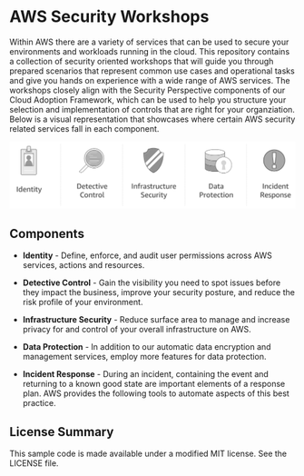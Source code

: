 # AWS Security Workshops

Within AWS there are a variety of services that can be used to secure your environments and workloads running in the cloud. This repository contains a collection of security oriented workshops that will guide you through prepared scenarios that represent common use cases and operational tasks and give you hands on experience with a wide range of AWS services.  The workshops closely align with the Security Perspective components of our Cloud Adoption Framework, which can be used to help you structure your selection and implementation of controls that are right for your organziation.  Below is a visual representation that showcases where certain AWS security related services fall in each component.

![Components](./images/security-components.png "Categorization of AWS Security Services")

## Components

* **Identity** - Define, enforce, and audit user permissions across AWS services, actions and resources.

* **Detective Control** - Gain the visibility you need to spot issues before they impact the business, improve your security posture, and reduce the risk profile of your environment.

* **Infrastructure Security** - Reduce surface area to manage and increase privacy for and control of your overall infrastructure on AWS.

* **Data Protection** - In addition to our automatic data encryption and management services, employ more features for data protection.

* **Incident Response** - During an incident, containing the event and returning to a known good state are important elements of a response plan. AWS provides the following tools to automate aspects of this best practice.

## License Summary

This sample code is made available under a modified MIT license. See the LICENSE file.
